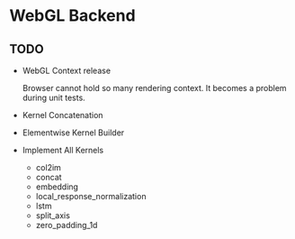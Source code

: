 # WebGL Backend

## TODO

- WebGL Context release 

    Browser cannot hold so many rendering context. It becomes a problem during unit tests.

- Kernel Concatenation

- Elementwise Kernel Builder

- Implement All Kernels
    - col2im
    - concat
    - embedding
    - local_response_normalization
    - lstm
    - split_axis
    - zero_padding_1d
